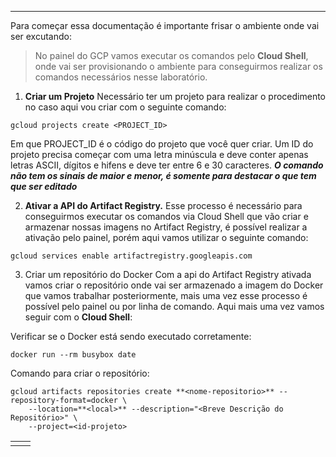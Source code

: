 ----------

Para começar essa documentação é importante frisar o ambiente onde vai ser excutando: 

> No painel do GCP vamos executar os comandos pelo **Cloud Shell**, onde vai ser provisionando o ambiente para conseguirmos realizar os comandos necessários nesse laboratório. 

1. **Criar um Projeto** 
	Necessário ter um projeto para realizar o procedimento no caso aqui vou criar com o seguinte comando: 

```
gcloud projects create <PROJECT_ID>
```

Em que PROJECT_ID é o código do projeto que você quer criar. Um ID do projeto precisa começar com uma letra minúscula e deve conter apenas letras ASCII, dígitos e hifens e deve ter entre 6 e 30 caracteres. ***O comando não tem os sinais de maior e menor, é somente para destacar o que tem que ser editado*** 

2. **Ativar a API do Artifact Registry.**
	 Esse processo é necessário para conseguirmos executar os comandos via Cloud Shell que vão criar e armazenar nossas imagens no Artifact Registry, é possível realizar a ativação pelo painel, porém aqui vamos utilizar o seguinte comando: 

```
gcloud services enable artifactregistry.googleapis.com
```

3.  Criar um repositório do Docker
	Com a api do Artifact Registry ativada vamos criar o repositório onde vai ser armazenado a imagem do Docker que vamos trabalhar posteriormente, mais uma vez esse processo é possível pelo painel ou por linha de comando. Aqui mais uma vez vamos seguir com o **Cloud Shell**: 


Verificar se o Docker está sendo executado corretamente: 
```
docker run --rm busybox date
```

Comando para criar o repositório: 
```
gcloud artifacts repositories create **<nome-repositorio>** --repository-format=docker \
    --location=**<local>** --description="<Breve Descrição do Repositório>" \
    --project=<id-projeto>
```


|     |     |
| --- | --- |
|     |     |
